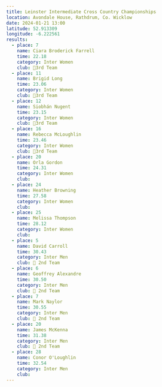 ```yaml
---
title: Leinster Intermediate Cross Country Championships
location: Avondale House, Rathdrum, Co. Wicklow
date: 2024-01-21 13:00
latitude: 52.913309
longitude: -6.222561
results:
  - place: 7
    name: Ciara Broderick Farrell
    time: 22.18
    category: Inter Women
    club: 🥉3rd Team
  - place: 11
    name: Brigid Long
    time: 23.06
    category: Inter Women
    club: 🥉3rd Team
  - place: 12
    name: Siobhán Nugent
    time: 23.15
    category: Inter Women
    club: 🥉3rd Team
  - place: 16
    name: Rebecca McLoughlin
    time: 23.46
    category: Inter Women
    club: 🥉3rd Team
  - place: 20
    name: Orla Gordon
    time: 24.31
    category: Inter Women
    club:   
  - place: 24
    name: Heather Browning
    time: 27.58
    category: Inter Women
    club:   
  - place: 25
    name: Melissa Thompson
    time: 28.12
    category: Inter Women
    club: 
  - place: 5
    name: David Carroll
    time: 30.43
    category: Inter Men
    club: 🥈 2nd Team
  - place: 6
    name: Geoffrey Alexandre
    time: 30.50
    category: Inter Men
    club: 🥈 2nd Team
  - place: 7
    name: Mark Naylor
    time: 30.55
    category: Inter Men
    club: 🥈 2nd Team
  - place: 20
    name: James McKenna
    time: 31.38
    category: Inter Men
    club: 🥈 2nd Team
  - place: 28
    name: Conor O'Loughlin
    time: 32.54
    category: Inter Men
    club: 
---
```

